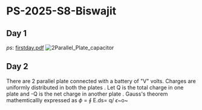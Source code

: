 # PS-2025-S8-Biswajit
## Day 1
*ps*: [firstday.pdf](https://www.dropbox.com/scl/fi/vpwb0qvgaxr6g17kae5om/PS-Day-1.pdf?rlkey=spzuaq1qmbvnl727y1y9kd41t&st=sjkp1z95&dl=0)
![2Parallel_Plate_capacitor](https://github.com/user-attachments/assets/00b3d137-a7a9-4e26-9211-737544bf3465)


## Day 2
There are 2 parallel plate connected with a battery of "V" volts. Charges are uniformly distributed in both the plates . Let Q is the total charge in one plate and 
-Q is the net charge in another plate .
Gauss's theorem mathemticallly expressed as
$\phi$ = $\oint$	E.ds= q/ $\epsilon$~o~






 





